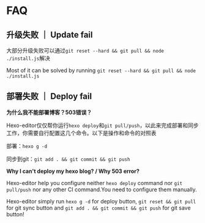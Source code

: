 # FAQ

## 升级失败 ｜ Update fail

大部分升级失败可以通过`git reset --hard && git pull && node ./install.js`解决

Most of it can be solved by running `git reset --hard && git pull && node ./install.js`

## 部署失败 ｜ Deploy fail

**为什么我不能部署博客？503错误？**

Hexo-editor仅仅帮你运行`hexo deploy`和`git pull/push`，以此来完成部署和同步工作，你需要自行配置这几个命令。以下是操作和命令的对照表

部署：`hexo g -d`

同步到git：`git add . && git commit && git push`

**Why I can't deploy my hexo blog? / Why 503 error?**

Hexo-editor help you configure neither `hexo deploy` command nor `git pull/push` nor any other CI command.You need to configure them manually.

Hexo-editor simply run `hexo g -d` for deploy button, `git reset && git pull` for git sync button and `git add . && git commit && git push` for git save button!